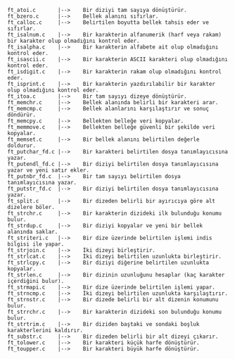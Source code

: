     ft_atoi.c       |-->	Bir diziyi tam sayıya dönüştürür.
    ft_bzero.c      |-->	Bellek alanını sıfırlar.
    ft_calloc.c     |-->	Belirtilen boyutta bellek tahsis eder ve sıfırlar.
    ft_isalnum.c    |-->	Bir karakterin alfanumerik (harf veya rakam) bir karakter olup olmadığını kontrol eder.
    ft_isalpha.c    |-->	Bir karakterin alfabete ait olup olmadığını kontrol eder.
    ft_isascii.c    |-->	Bir karakterin ASCII karakteri olup olmadığını kontrol eder.
    ft_isdigit.c    |-->	Bir karakterin rakam olup olmadığını kontrol eder.
    ft_isprint.c    |-->	Bir karakterin yazdırılabilir bir karakter olup olmadığını kontrol eder.
    ft_itoa.c       |-->	Bir tam sayıyı dizeye dönüştürür.
    ft_memchr.c     |-->	Bellek alanında belirli bir karakteri arar.
    ft_memcmp.c     |-->	Bellek alanlarını karşılaştırır ve sonuç döndürür.
    ft_memcpy.c     |-->	Bellekten belleğe veri kopyalar.
    ft_memmove.c    |-->	Bellekten belleğe güvenli bir şekilde veri kopyalar.
    ft_memset.c     |-->	Bir bellek alanını belirtilen değerle doldurur.
    ft_putchar_fd.c |-->	Bir karakteri belirtilen dosya tanımlayıcısına yazar.
    ft_putendl_fd.c |-->	Bir diziyi belirtilen dosya tanımlayıcısına yazar ve yeni satır ekler.
    ft_putnbr_fd.c  |-->	Bir tam sayıyı belirtilen dosya tanımlayıcısına yazar.
    ft_putstr_fd.c  |-->	Bir diziyi belirtilen dosya tanımlayıcısına yazar.
    ft_split.c      |-->	Bir dizeden belirli bir ayırıcıya göre alt dizelere böler.
    ft_strchr.c     |-->	Bir karakterin dizideki ilk bulunduğu konumu bulur.
    ft_strdup.c     |-->	Bir diziyi kopyalar ve yeni bir bellek alanında saklar.
    ft_striteri.c   |-->	Bir dize üzerinde belirtilen işlemi indis bilgisi ile yapar.
    ft_strjoin.c    |-->	İki dizeyi birleştirir.
    ft_strlcat.c    |-->	İki dizeyi belirtilen uzunlukta birleştirir.
    ft_strlcpy.c    |-->	Bir diziyi diğerine belirtilen uzunlukta kopyalar.
    ft_strlen.c     |-->	Bir dizinin uzunluğunu hesaplar (kaç karakter içerdiğini bulur).
    ft_strmapi.c    |-->	Bir dize üzerinde belirtilen işlemi yapar.
    ft_strncmp.c    |-->	İki dizeyi belirtilen uzunlukta karşılaştırır.
    ft_strnstr.c    |-->	Bir dizede belirli bir alt dizenin konumunu bulur.
    ft_strrchr.c    |-->	Bir karakterin dizideki son bulunduğu konumu bulur.
    ft_strtrim.c    |-->	Bir diziden baştaki ve sondaki boşluk karakterlerini kaldırır.
    ft_substr.c     |-->	Bir dizeden belirli bir alt dizeyi çıkarır.
    ft_tolower.c    |-->	Bir karakteri küçük harfe dönüştürür.
    ft_toupper.c    |-->	Bir karakteri büyük harfe dönüştürür. 
